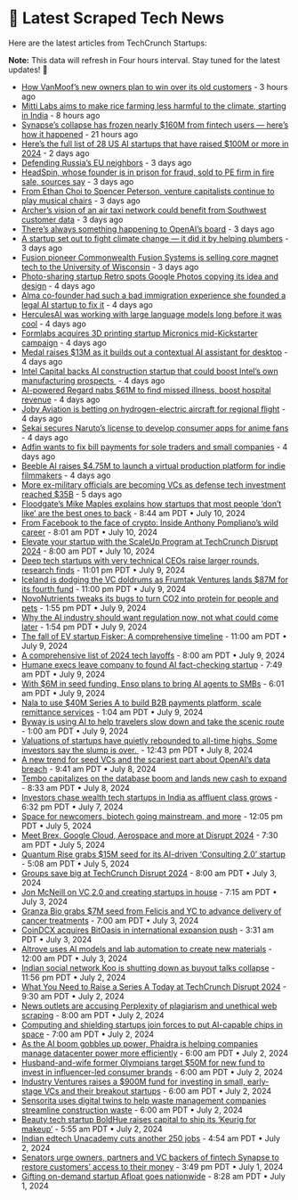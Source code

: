
# 📰 Latest Scraped Tech News

Here are the latest articles from TechCrunch Startups:

**Note:** This data will refresh in Four hours interval. Stay tuned for the latest updates! 🔄
- [How VanMoof’s new owners plan to win over its old customers](https://techcrunch.com/2024/07/15/how-vanmoofs-new-owners-plan-to-win-over-its-old-customers/) - 3 hours ago
- [Mitti Labs aims to make rice farming less harmful to the climate, starting in India](https://techcrunch.com/2024/07/14/mitti-labs-aims-to-make-rice-farming-less-harmful-to-the-climate-starting-in-india/) - 8 hours ago
- [Synapse’s collapse has frozen nearly $160M from fintech users — here’s how it happened](https://techcrunch.com/2024/07/14/synapses-collapse-has-frozen-nearly-160m-from-fintech-users-heres-how-it-happened/) - 21 hours ago
- [Here’s the full list of 28 US AI startups that have raised $100M or more in 2024](https://techcrunch.com/2024/07/13/heres-the-full-list-of-28-us-ai-startups-that-have-raised-100m-or-more-in-2024/) - 2 days ago
- [Defending Russia’s EU neighbors](https://techcrunch.com/2024/07/12/defending-russias-eu-neighbors/) - 3 days ago
- [HeadSpin, whose founder is in prison for fraud, sold to PE firm in fire sale, sources say](https://techcrunch.com/2024/07/12/headspin-whose-founder-in-prison-for-fraud-sold-to-pe-firm-for-cents-on-the-dollar-sources-say/) - 3 days ago
- [From Ethan Choi to Spencer Peterson, venture capitalists continue to play musical chairs](https://techcrunch.com/2024/07/12/from-connie-chan-to-ethan-kurzweil-venture-capitalists-continue-to-play-musical-chairs/) - 3 days ago
- [Archer’s vision of an air taxi network could benefit from Southwest customer data](https://techcrunch.com/2024/07/12/archers-vision-of-an-air-taxi-network-could-benefit-from-southwest-customer-data/) - 3 days ago
- [There’s always something happening to OpenAI’s board](https://techcrunch.com/podcast/theres-always-something-happening-to-openais-board/) - 3 days ago
- [A startup set out to fight climate change — it did it by helping plumbers](https://techcrunch.com/2024/07/12/a-startup-set-out-to-fight-climate-change-it-did-it-by-helping-plumbers/) - 3 days ago
- [Fusion pioneer Commonwealth Fusion Systems is selling core magnet tech to the University of Wisconsin](https://techcrunch.com/2024/07/12/lets-not-kick-down-the-ladder-commonwealth-fusion-systems-shares-its-secret-sauce/) - 3 days ago
- [Photo-sharing startup Retro spots Google Photos copying its idea and design](https://techcrunch.com/2024/07/11/photo-sharing-startup-retro-spots-google-photos-copying-its-idea-and-design/) - 4 days ago
- [Alma co-founder had such a bad immigration experience she founded a legal AI startup to fix it](https://techcrunch.com/2024/07/11/immigration-visa-alma-law/) - 4 days ago
- [HerculesAI was working with large language models long before it was cool](https://techcrunch.com/2024/07/11/herculesai-has-been-working-with-llms-long-before-it-was-cool/) - 4 days ago
- [Formlabs acquires 3D printing startup Micronics mid-Kickstarter campaign](https://techcrunch.com/2024/07/11/formlabs-acquires-3d-printing-startup-micronics-mid-kickstarter-campaign/) - 4 days ago
- [Medal raises $13M as it builds out a contextual AI assistant for desktop](https://techcrunch.com/2024/07/11/medal-raises-13m-as-it-builds-out-a-new-ai-platform-for-desktop/) - 4 days ago
- [Intel Capital backs AI construction startup that could boost Intel’s own manufacturing prospects ](https://techcrunch.com/2024/07/11/intel-capital-backs-ai-construction-startup-that-could-boost-intels-own-manufacturing-prospects/) - 4 days ago
- [AI-powered Regard nabs $61M to find missed illness, boost hospital revenue](https://techcrunch.com/2024/07/11/ai-powered-regard-nabs-61m-to-find-missed-illness-boost-hospital-revenue/) - 4 days ago
- [Joby Aviation is betting on hydrogen-electric aircraft for regional flight](https://techcrunch.com/2024/07/11/joby-aviation-is-betting-on-hydrogen-electric-aircraft-for-regional-flight/) - 4 days ago
- [Sekai secures Naruto’s license to develop consumer apps for anime fans](https://techcrunch.com/2024/07/11/sekai-secures-narutos-license-to-develop-consumer-apps-for-anime-fans/) - 4 days ago
- [Adfin wants to fix bill payments for sole traders and small companies](https://techcrunch.com/2024/07/10/adfin-wants-to-fix-bill-payments-for-tradespeople-lawyers-and-small-companies/) - 4 days ago
- [Beeble AI raises $4.75M to launch a virtual production platform for indie filmmakers](https://techcrunch.com/2024/07/10/beeble-ai-raises-4-75m-to-launch-a-virtual-production-platform-for-indie-filmmakers/) - 4 days ago
- [More ex-military officials are becoming VCs as defense tech investment reached $35B](https://techcrunch.com/2024/07/10/ex-military-officials-becoming-vcs-defense-tech-investment-reached-35-billion/) - 5 days ago
- [Floodgate’s Mike Maples explains how startups that most people ‘don’t like’ are the best ones to back](https://techcrunch.com/podcast/floodgates-mike-maples-explains-how-startups-that-most-people-dont-like-are-the-best-ones-to-back/) - 8:44 am PDT • July 10, 2024
- [From Facebook to the face of crypto: Inside Anthony Pompliano’s wild career](https://techcrunch.com/2024/07/10/facebook-to-face-of-crypto-anthony-pompliano-wild-career/) - 8:01 am PDT • July 10, 2024
- [Elevate your startup with the ScaleUp Program at TechCrunch Disrupt 2024](https://techcrunch.com/2024/07/10/elevate-your-startup-with-the-scaleup-program-at-techcrunch-disrupt-2024/) - 8:00 am PDT • July 10, 2024
- [Deep tech startups with very technical CEOs raise larger rounds, research finds](https://techcrunch.com/2024/07/09/now-theres-a-deep-tech-hardware-napkin-with-concrete-advice-for-european-founders/) - 11:01 pm PDT • July 9, 2024
- [Iceland is dodging the VC doldrums as Frumtak Ventures lands $87M for its fourth fund](https://techcrunch.com/2024/07/09/frumtak-ventures-87-million-fund-confirms-icelands-global-ambitions/) - 11:00 pm PDT • July 9, 2024
- [NovoNutrients tweaks its bugs to turn CO2 into protein for people and pets](https://techcrunch.com/2024/07/09/novonutrients-tweaks-its-bugs-to-turn-co2-into-protein-for-people-and-pets/) - 1:55 pm PDT • July 9, 2024
- [Why the AI industry should want regulation now, not what could come later](https://techcrunch.com/podcast/why-the-ai-industry-should-want-regulation-now-not-what-could-come-later/) - 1:54 pm PDT • July 9, 2024
- [The fall of EV startup Fisker: A comprehensive timeline](https://techcrunch.com/2024/07/09/the-fall-of-ev-startup-fisker-a-comprehensive-timeline/) - 11:00 am PDT • July 9, 2024
- [A comprehensive list of 2024 tech layoffs](https://techcrunch.com/2024/07/09/tech-layoffs-2024-list/) - 8:00 am PDT • July 9, 2024
- [Humane execs leave company to found AI fact-checking startup](https://techcrunch.com/2024/07/09/humane-execs-leave-company-to-found-ai-fact-checking-startup/) - 7:49 am PDT • July 9, 2024
- [With $6M in seed funding, Enso plans to bring AI agents to SMBs](https://techcrunch.com/2024/07/09/with-6m-in-seed-funding-enso-plans-to-bring-ai-agents-to-smbs/) - 6:01 am PDT • July 9, 2024
- [Nala to use $40M Series A to build B2B payments platform, scale remittance services](https://techcrunch.com/2024/07/09/nala-series-a/) - 1:04 am PDT • July 9, 2024
- [Byway is using AI to help travelers slow down and take the scenic route](https://techcrunch.com/2024/07/09/byway-is-using-ai-to-help-travellers-slow-down-and-take-the-scenic-route/) - 1:00 am PDT • July 9, 2024
- [Valuations of startups have quietly rebounded to all-time highs. Some investors say the slump is over. ](https://techcrunch.com/2024/07/08/valuations-of-startups-have-quietly-rebounded-to-all-time-highs-some-investors-say-the-slump-is-over/) - 12:43 pm PDT • July 8, 2024
- [A new trend for seed VCs and the scariest part about OpenAI’s data breach](https://techcrunch.com/podcast/a-new-trend-for-seed-vcs-and-the-scariest-part-about-openais-data-breach/) - 9:41 am PDT • July 8, 2024
- [Tembo capitalizes on the database boom and lands new cash to expand](https://techcrunch.com/2024/07/08/database-startup-tembo-lands-new-cash-to-expand/) - 8:33 am PDT • July 8, 2024
- [Investors chase wealth tech startups in India as affluent class grows](https://techcrunch.com/2024/07/07/investors-chase-wealthtech-startups-in-india-as-affluent-class-grows/) - 6:32 pm PDT • July 7, 2024
- [Space for newcomers, biotech going mainstream, and more](https://techcrunch.com/2024/07/05/space-for-newcomers-biotech-going-mainstream-and-more/) - 12:05 pm PDT • July 5, 2024
- [Meet Brex, Google Cloud, Aerospace and more at Disrupt 2024](https://techcrunch.com/2024/07/05/meet-these-partners-at-disrupt-2024/) - 7:30 am PDT • July 5, 2024
- [Quantum Rise grabs $15M seed for its AI-driven ‘Consulting 2.0’ startup](https://techcrunch.com/2024/07/05/quantum-rise-grabs-15m-seed-for-its-ai-driven-consulting-2-0-startup/) - 5:08 am PDT • July 5, 2024
- [Groups save big at TechCrunch Disrupt 2024](https://techcrunch.com/2024/07/03/groups-save-big-at-techcrunch-disrupt-2024/) - 8:00 am PDT • July 3, 2024
- [Jon McNeill on VC 2.0 and creating startups in house](https://techcrunch.com/podcast/jon-mcneill-on-vc-2-0-and-creating-startups-in-house/) - 7:15 am PDT • July 3, 2024
- [Granza Bio grabs $7M seed from Felicis and YC to advance delivery of cancer treatments](https://techcrunch.com/2024/07/03/granza-bio-grabs-7m-seed-from-felicis-and-yc-to-advance-delivery-of-cancer-treatments/) - 7:00 am PDT • July 3, 2024
- [CoinDCX acquires BitOasis in international expansion push](https://techcrunch.com/2024/07/03/coindcx-acquires-bitoasis-in-international-expansion-push/) - 3:31 am PDT • July 3, 2024
- [Altrove uses AI models and lab automation to create new materials](https://techcrunch.com/2024/07/03/altrove-uses-ai-models-and-lab-automation-to-create-new-materials/) - 12:00 am PDT • July 3, 2024
- [Indian social network Koo is shutting down as buyout talks collapse](https://techcrunch.com/2024/07/02/indian-social-network-koo-to-shut-down/) - 11:56 pm PDT • July 2, 2024
- [What You Need to Raise a Series A Today at TechCrunch Disrupt 2024](https://techcrunch.com/2024/07/02/what-you-need-to-raise-a-series-a-today-at-techcrunch-disrupt-2024/) - 9:30 am PDT • July 2, 2024
- [News outlets are accusing Perplexity of plagiarism and unethical web scraping](https://techcrunch.com/2024/07/02/news-outlets-are-accusing-perplexity-of-plagiarism-and-unethical-web-scraping/) - 8:00 am PDT • July 2, 2024
- [Computing and shielding startups join forces to put AI-capable chips in space](https://techcrunch.com/2024/07/02/computing-and-shielding-startups-join-forces-to-put-ai-capable-chips-in-space/) - 7:00 am PDT • July 2, 2024
- [As the AI boom gobbles up power, Phaidra is helping companies manage datacenter power more efficiently](https://techcrunch.com/2024/07/02/phaidras-ai-helps-manage-data-center-energy-consumption/) - 6:00 am PDT • July 2, 2024
- [Husband-and-wife former Olympians target $50M for new fund to invest in influencer-led consumer brands](https://techcrunch.com/2024/07/02/samyr-laine-freedom-trail-capital-venture-capital/) - 6:00 am PDT • July 2, 2024
- [Industry Ventures raises a $900M fund for investing in small, early-stage VCs and their breakout startups](https://techcrunch.com/2024/07/02/industry-ventures-raises-a-900m-fund-for-investing-in-small-early-stage-vcs-and-their-breakout-startups/) - 6:00 am PDT • July 2, 2024
- [Sensorita uses digital twins to help waste management companies streamline construction waste](https://techcrunch.com/2024/07/02/sensorita-uses-digital-twins-to-help-waste-management-companies-streamline-construction-waste/) - 6:00 am PDT • July 2, 2024
- [Beauty tech startup BoldHue raises capital to ship its ‘Keurig for makeup’](https://techcrunch.com/2024/07/02/boldhue-beauty-tech-startup-seed-funding/) - 5:55 am PDT • July 2, 2024
- [Indian edtech Unacademy cuts another 250 jobs](https://techcrunch.com/2024/07/02/indian-edtech-unacademy-cuts-another-250-jobs/) - 4:54 am PDT • July 2, 2024
- [Senators urge owners, partners and VC backers of fintech Synapse to restore customers’ access to their money](https://techcrunch.com/2024/07/01/senators-urge-synapses-owners-partners-and-vc-funders-to-restore-customers-access-to-their-money/) - 3:49 pm PDT • July 1, 2024
- [Gifting on-demand startup Afloat goes nationwide](https://techcrunch.com/2024/07/01/gifting-on-demand-delivery-app-afloat/) - 8:28 am PDT • July 1, 2024